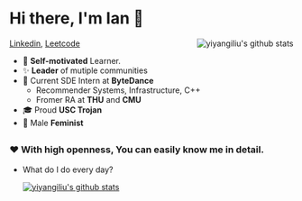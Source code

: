 # Hi there, I'm Ian 👋

<a href="http://google.com">
 <img align="right" src="https://github-readme-stats.vercel.app/api?username=yiyangiliu&show_icons=true&title_color=ff8f1c&icon_color=250E62&text_color=75eeb2&bg_color=e6f9ff" alt="yiyangiliu's github stats" />
</a>

[Linkedin](https://www.linkedin.com/in/yiyangiliu), [Leetcode](https://leetcode.com/yiyangiliu)
 - 📌 **Self-motivated** Learner.
 - ✨ **Leader** of mutiple communities
 - 👔 Current SDE Intern at **ByteDance**
   - Recommender Systems, Infrastructure, C++
   - Fromer RA at **THU** and **CMU**
 - 🎓 Proud **USC Trojan**
 - 👩 Male **Feminist**
 
## 

### ❤ With high openness, You can easily know me in detail.
 - What do I do every day? 

     [![yiyangiliu's github stats](https://github-readme-stats.vercel.app/api/pin/?username=yiyangiliu&repo=RescueTime-Record)](https://github.com/yiyangiliu/RescueTime-Record)


<!--
**yiyangiliu/yiyangiliu** is a ✨ _special_ ✨ repository because its `README.md` (this file) appears on your GitHub profile.

Here are some ideas to get you started:

- 🔭 I’m currently working on ...
- 🌱 I’m currently learning ...
- 👯 I’m looking to collaborate on ...
- 🤔 I’m looking for help with ...
- 💬 Ask me about ...
- 📫 How to reach me: ...
- 😄 Pronouns: ...
- ⚡ Fun fact: ...
-->
